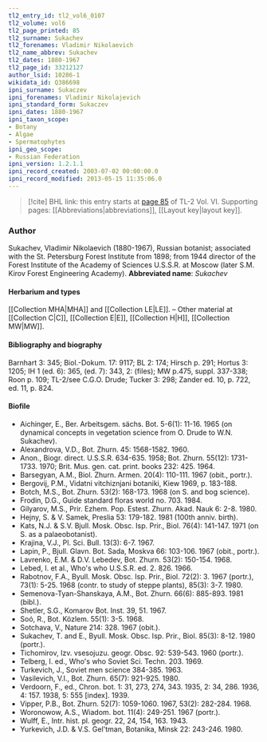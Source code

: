 ```yaml
---
tl2_entry_id: tl2_vol6_0107
tl2_volume: vol6
tl2_page_printed: 85
tl2_surname: Sukachev
tl2_forenames: Vladimir Nikolaevich
tl2_name_abbrev: Sukachev
tl2_dates: 1880-1967
tl2_page_id: 33212127
author_lsid: 10286-1
wikidata_id: Q386698
ipni_surname: Sukaczev
ipni_forenames: Vladimir Nikolajevich
ipni_standard_form: Sukaczev
ipni_dates: 1880-1967
ipni_taxon_scope: 
- Botany
- Algae
- Spermatophytes
ipni_geo_scope: 
- Russian Federation
ipni_version: 1.2.1.1
ipni_record_created: 2003-07-02 00:00:00.0
ipni_record_modified: 2013-05-15 11:35:06.0
---
```



> [!cite] BHL link: this entry starts at [page 85](https://www.biodiversitylibrary.org/page/33212127) of TL-2 Vol. VI.
> Supporting pages: [[Abbreviations|abbreviations]], [[Layout key|layout key]].

### Author

Sukachev, Vladimir Nikolaevich (1880-1967), Russian botanist; associated with the St. Petersburg Forest Institute from 1898; from 1944 director of the Forest Institute of the Academy of Sciences U.S.S.R. at Moscow (later S.M. Kirov Forest Engineering Academy). 
**Abbreviated name**: *Sukachev*

#### Herbarium and types

[[Collection MHA|MHA]] and [[Collection LE|LE]]. – Other material at [[Collection C|C]], [[Collection E|E]], [[Collection H|H]], [[Collection MW|MW]].

#### Bibliography and biography

Barnhart 3: 345; Biol.-Dokum. 17: 9117; BL 2: 174; Hirsch p. 291; Hortus 3: 1205; IH 1 (ed. 6): 365, (ed. 7): 343, 2: (files); MW p.475, suppl. 337-338; Roon p. 109; TL-2/see C.G.O. Drude; Tucker 3: 298; Zander ed. 10, p. 722, ed. 11, p. 824.

#### Biofile

- Aichinger, E., Ber. Arbeitsgem. sächs. Bot. 5-6(1): 11-16. 1965 (on dynamical concepts in vegetation science from O. Drude to W.N. Sukachev).
- Alexandrova, V.D., Bot. Zhurn. 45: 1568-1582. 1960.
- Anon., Biogr. direct. U.S.S.R. 634-635. 1958; Bot. Zhurn. 55(12): 1731-1733. 1970; Brit. Mus. gen. cat. print. books 232: 425. 1964.
- Barsegyan, A.M., Biol. Zhurn. Armen. 20(4): 110-111. 1967 (obit., portr.).
- Bergovij, P.M., Vidatni vitchiznjani botaniki, Kiew 1969, p. 183-188.
- Botch, M.S., Bot. Zhurn. 53(2): 168-173. 1968 (on S. and bog science).
- Frodin, D.G., Guide standard floras world no. 703. 1984.
- Gilyarov, M.S., Prir. Ezhem. Pop. Estest. Zhurn. Akad. Nauk 6: 2-8. 1980.
- Hejny, S. & V. Samek, Preslia 53: 179-182. 1981 (100th anniv. birth).
- Kats, N.J. & S.V. Bjull. Mosk. Obsc. Isp. Prir., Biol. 76(4): 141-147. 1971 (on S. as a palaeobotanist).
- Krajina, V.J., Pl. Sci. Bull. 13(3): 6-7. 1967.
- Lapin, P., Bjull. Glavn. Bot. Sada, Moskva 66: 103-106. 1967 (obit., portr.).
- Lavrenko, E.M. & D.V. Lebedev, Bot. Zhurn. 53(2): 150-154. 1968.
- Lebed, I. et al., Who's who U.S.S.R. ed. 2. 826. 1966.
- Rabotnov, F.A., Byull. Mosk. Obsc. Isp. Prir., Biol. 72(2): 3. 1967 (portr.), 73(1): 5-25. 1968 (contr. to study of steppe plants), 85(3): 3-7. 1980.
- Semenova-Tyan-Shanskaya, A.M., Bot. Zhurn. 66(6): 885-893. 1981 (bibl.).
- Shetler, S.G., Komarov Bot. Inst. 39, 51. 1967.
- Soó, R., Bot. Közlem. 55(1): 3-5. 1968.
- Sotchava, V., Nature 214: 328. 1967 (obit.).
- Sukachev, T. and E., Byull. Mosk. Obsc. Isp. Prir., Biol. 85(3): 8-12. 1980 (portr.).
- Tichomirov, Izv. vsesojuzu. geogr. Obsc. 92: 539-543. 1960 (portr.).
- Telberg, I. ed., Who's who Soviet Sci. Techn. 203. 1969.
- Turkevich, J., Soviet men science 384-385. 1963.
- Vasilevich, V.I., Bot. Zhurn. 65(7): 921-925. 1980.
- Verdoorn, F., ed., Chron. bot. 1: 31, 273, 274, 343. 1935, 2: 34, 286. 1936, 4: 157. 1938, 5: 555 \[index\]. 1939.
- Vipper, P.B., Bot. Zhurn. 52(7): 1059-1060. 1967, 53(2): 282-284. 1968.
- Woronowow, A.S., Wiadom. bot. 11(4): 249-251. 1967 (portr.).
- Wulff, E., Intr. hist. pl. geogr. 22, 24, 154, 163. 1943.
- Yurkevich, J.D. & V.S. Gel'tman, Botanika, Minsk 22: 243-246. 1980.

